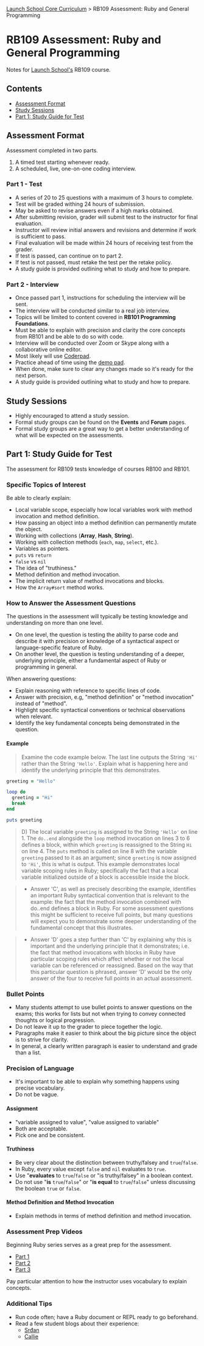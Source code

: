 [Launch School Core Curriculum][readme] >
RB109 Assessment: Ruby and General Programming

# RB109 Assessment: Ruby and General Programming

Notes for [Launch School's][launch-school] RB109 course.

## Contents

- [Assessment Format](#assessment-format)
- [Study Sessions](#study-sessions)
- [Part 1: Study Guide for Test](#part-1-study-guide-for-test)

## Assessment Format

Assessment completed in two parts.

1. A timed test starting whenever ready.
2. A scheduled, live, one-on-one coding interview.

### Part 1 - Test

- A series of 20 to 25 questions with a maximum of 3 hours to complete.
- Test will be graded withing 24 hours of submission.
- May be asked to revise answers even if a high marks obtained.
- After submitting revision, grader will submit test to the instructor for final evaluation.
- Instructor will review initial answers and revisions and determine if work is sufficient to pass.
- Final evaluation will be made within 24 hours of receiving test from the grader.
- If test is passed, can continue on to part 2.
- If test is not passed, must retake the test per the retake policy.
- A study guide is provided outlining what to study and how to prepare.

### Part 2 - Interview

- Once passed part 1, instructions for scheduling the interview will be sent.
- The interview will be conducted similar to a real job interview.
- Topics will be limited to content covered in **RB101 Programming Foundations**.
- Must be able to explain with precision and clarity the core concepts from RB101 and be able to do so with code.
- Interview will be conducted over Zoom or Skype along with a collaborative online editor.
- Most likely will use [Coderpad][coderpad].
- Practice ahead of time using the [demo pad][demo-pad].
- When done, make sure to clear any changes made so it's ready for the next person.
- A study guide is provided outlining what to study and how to prepare.

## Study Sessions

- Highly encouraged to attend a study session.
- Formal study groups can be found on the **Events** and **Forum** pages.
- Formal study groups are a great way to get a better understanding of what will be expected on the assessments.

## Part 1: Study Guide for Test

The assessment for RB109 tests knowledge of courses RB100 and RB101.

### Specific Topics of Interest

Be able to clearly explain:

- Local variable scope, especially how local variables work with method invocation and method definition.
- How passing an object into a method definition can permanently mutate the object.
- Working with collections (**Array**, **Hash**, **String**).
- Working with collection methods (`each`, `map`, `select`, etc.).
- Variables as pointers.
- `puts` vs `return`
- `false` vs `nil`
- The idea of "truthiness."
- Method definition and method invocation.
- The implicit return value of method invocations and blocks.
- How the `Array#sort` method works.

### How to Answer the Assessment Questions

The questions in the assessment will typically be testing knowledge and understanding on more than one level.

- On one level, the question is testing the ability to parse code and describe it with precision or knowledge of a syntactical aspect or language-specific feature of Ruby.
- On another level, the question is testing understanding of a deeper, underlying principle, either a fundamental aspect of Ruby or programming in general.

When answering questions:

- Explain reasoning with reference to specific lines of code.
- Answer with precision, e.g, "method definition" or "method invocation" instead of "method".
- Highlight specific syntactical conventions or technical observations when relevant.
- Identify the key fundamental concepts being demonstrated in the question.

#### Example

> Examine the code example below. The last line outputs the String `'Hi'` rather than the String `'Hello'`. Explain what is happening here and identify the underlying principle that this demonstrates.

```ruby
greeting = "Hello"

loop do
  greeting = "Hi"
  break
end

puts greeting
```

> D) The local variable `greeting` is assigned to the String `'Hello'` on line 1. The `do..end` alongside the `loop` method invocation on lines 3 to 6 defines a block, within which `greeting` is reassigned to the String `Hi` on line 4. The `puts` method is called on line 8 with the variable `greeting` passed to it as an argument; since `greeting` is now assigned to `'Hi'`, this is what is output. This example demonstrates local variable scoping rules in Ruby; specifically the fact that a local variable initialized outside of a block is accessible inside the block.

> - Answer 'C', as well as precisely describing the example, identifies an important Ruby syntactical convention that is relevant to the example: the fact that the method invocation combined with do..end defines a block in Ruby. For some assessment questions this might be sufficient to receive full points, but many questions will expect you to demonstrate some deeper understanding of the fundamental concept that this illustrates.

> - Answer 'D' goes a step further than 'C' by explaining why this is important and the underlying principle that it demonstrates; i.e. the fact that method invocations with blocks in Ruby have particular scoping rules which affect whether or not the local variable can be referenced or reassigned. Based on the way that this particular question is phrased, answer 'D' would be the only answer of the four to receive full points in an actual assessment.

### Bullet Points

- Many students attempt to use bullet points to answer questions on the exams; this works for lists but not when trying to convey connected thoughts or logical progression.
- Do not leave it up to the grader to piece together the logic.
- Paragraphs make it easier to think about the big picture since the object is to strive for clarity.
- In general, a clearly written paragraph is easier to understand and grade than a list.

### Precision of Language

- It's important to be able to explain why something happens using precise vocabulary.
- Do not be vague.

#### Assignment

- "variable assigned to value", "value assigned to variable"
- Both are acceptable.
- Pick one and be consistent.

#### Truthiness

- Be very clear about the distinction between truthy/falsey and `true`/`false`.
- In Ruby, every value except `false` and `nil` evaluates to `true`.
- Use "**evaluates** to `true`/`false` or "is truthy/falsey" in a boolean context.
- Do not use "**is** `true`/`false`" or "**is equal** to `true`/`false`" unless discussing the boolean `true` or `false`.

#### Method Definition and Method Invocation

- Explain methods in terms of method definition and method invocation.

### Assessment Prep Videos

Beginning Ruby series serves as a great prep for the assessment.

- [Part 1][part1]
- [Part 2][part2]
- [Part 3][part3]

Pay particular attention to how the instructor uses vocabulary to explain concepts.

### Additional Tips

- Run code often; have a Ruby document or REPL ready to go beforehand.
- Read a few student blogs about their experience:
  - [Srđan][srdjan]
  - [Callie][callie]

<!-- internal links -->

[readme]: /README.md

<!-- external links -->

[callie]: https://medium.com/launch-school/passing-launch-schools-first-assessments-rb109-4b2b047060dc
[coderpad]: https://coderpad.io/
[demo-pad]: https://coderpad.io/9WY3K69C
[launch-school]: https://launchschool.com
[part1]: https://launchschool.com/blog/live-session-beginning-ruby
[part2]: https://launchschool.com/blog/live-session-beginning-ruby-part-2
[part3]: https://launchschool.com/blog/live-session-beginning-ruby-part-3
[srdjan]: https://medium.com/how-i-started-learning-coding-from-scratch/advices-for-109-written-assessment-part-1-6f7fa821cf84
